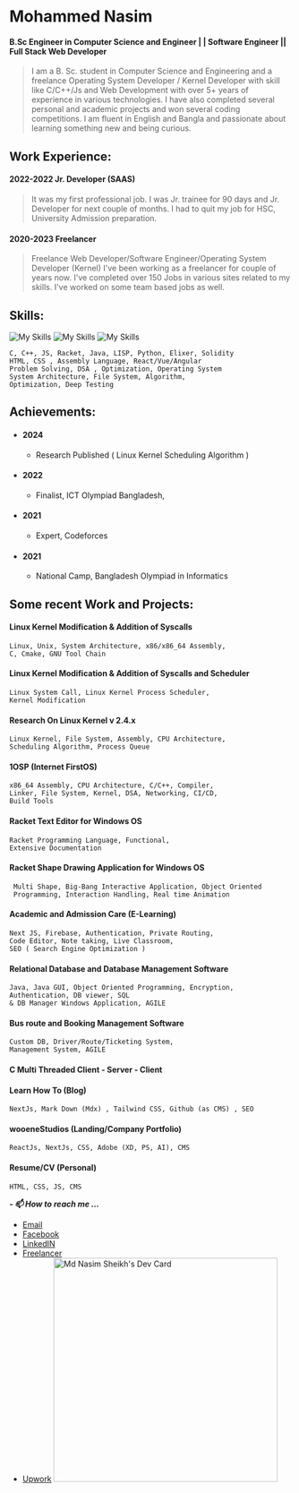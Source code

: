 # **Mohammed Nasim**
#### B.Sc Engineer in Computer Science and Engineer | | Software Engineer || Full Stack Web Developer

> I am a B. Sc. student in Computer Science and Engineering and a freelance Operating System Developer / Kernel Developer with skill like C/C++/Js  and Web Development with over 5+ years of experience in various technologies. I have also  completed several personal and academic projects and won several coding competitions. I am fluent in English and Bangla and passionate about learning something new and being curious.

## **Work Experience:** 
#### 2022-2022 Jr. Developer (SAAS)

> It was my first professional job. I was Jr. trainee for 90 days and
> Jr. Developer for next couple of months. I had to quit my job for HSC,
> University Admission preparation.

#### 2020-2023 Freelancer

> Freelance Web Developer/Software Engineer/Operating System Developer  (Kernel)  I've been working as a freelancer for couple of years now. I've completed over 150 Jobs in various sites related to my skills. I've worked on some team based jobs as well.

##  Skills: 

![My Skills](https://skillicons.dev/icons?i=c,cpp,py,rust,scala,solidity,elixir,ts,html,css,sass,cmake)
![My Skills](https://skillicons.dev/icons?i=visualstudio,docker,firebase,git,github,graphql,haskell,heroku,arduino,bots,materialui)
![My Skills](https://skillicons.dev/icons?i=wasm,nodejs,react,nextjs,django,mongodb,fastapi,,)
    
    C, C++, JS, Racket, Java, LISP, Python, Elixer, Solidity
    HTML, CSS , Assembly Language, React/Vue/Angular
    Problem Solving, DSA , Optimization, Operating System
    System Architecture, File System, Algorithm, 
    Optimization, Deep Testing 

## Achievements:
 - #### 2024 
	- Research Published ( Linux Kernel Scheduling Algorithm ) 
- #### 2022 
	- Finalist, ICT Olympiad Bangladesh, 
- #### 2021 
	- Expert, Codeforces 
- #### 2021 
	- National Camp, Bangladesh Olympiad in Informatics

## **Some recent Work and Projects:** 
#### Linux Kernel Modification & Addition of Syscalls 
    Linux, Unix, System Architecture, x86/x86_64 Assembly, 
    C, Cmake, GNU Tool Chain 

#### Linux Kernel Modification & Addition of Syscalls and Scheduler

    Linux System Call, Linux Kernel Process Scheduler, 
    Kernel Modification 

#### Research On Linux Kernel v 2.4.x 

    Linux Kernel, File System, Assembly, CPU Architecture, 
    Scheduling Algorithm, Process Queue 

#### 1OSP (Internet FirstOS) 

    x86_64 Assembly, CPU Architecture, C/C++, Compiler, 
    Linker, File System, Kernel, DSA, Networking, CI/CD, 
    Build Tools 

#### Racket Text Editor for Windows OS
    Racket Programming Language, Functional, 
    Extensive Documentation

#### Racket Shape Drawing Application for Windows OS

     Multi Shape, Big-Bang Interactive Application, Object Oriented
     Programming, Interaction Handling, Real time Animation

#### Academic and Admission Care (E-Learning) 

    Next JS, Firebase, Authentication, Private Routing, 
    Code Editor, Note taking, Live Classroom, 
    SEO ( Search Engine Optimization ) 

#### Relational Database and Database Management Software 

    Java, Java GUI, Object Oriented Programming, Encryption, 
    Authentication, DB viewer, SQL 
    & DB Manager Windows Application, AGILE 

#### Bus route and Booking Management Software 

    Custom DB, Driver/Route/Ticketing System,
    Management System, AGILE

#### C Multi Threaded Client - Server - Client 
#### Learn How To (Blog) 

    NextJs, Mark Down (Mdx) , Tailwind CSS, Github (as CMS) , SEO 

#### wooeneStudios (Landing/Company Portfolio) 

    ReactJs, NextJs, CSS, Adobe (XD, PS, AI), CMS 

#### Resume/CV (Personal)

    HTML, CSS, JS, CMS 


 ***- 📫 How to reach me ...***
 - [Email](mailto:nasim.stg@gmail.com) 
 - [Facebook](https://fb.com/mohammed.nasim.on3)
 - [LinkedIN](https://www.linkedin.com/in/nasimstg/)
 - [Freelancer](https://www.freelancer.com/u/nasim0n)
 - [Upwork](https://www.upwork.com/freelancers/~01d30c89bfd7c148a3)
<a href="https://app.daily.dev/nasimstg"><img src="https://api.daily.dev/devcards/e1583c8e9fb14d31a539ded36e5acf25.png?r=gt2" width="400" alt="Md Nasim Sheikh's Dev Card"/></a>
